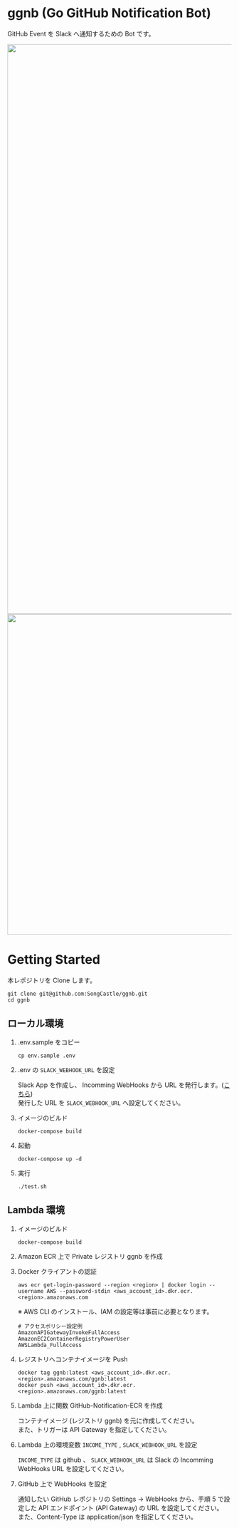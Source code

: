 # ggnb (Go GitHub Notification Bot)
GitHub Event を Slack へ通知するための Bot です。

<img src="https://user-images.githubusercontent.com/47803499/136190817-7aefe735-adb7-4cc0-8d76-3a47c491ca71.png" width="1280px" />

<img src="https://user-images.githubusercontent.com/47803499/133927702-96bfd5c6-c3c9-41b3-acba-1ca27b39180d.png" width="720px" />

# Getting Started

本レポジトリを Clone します。

```
git clone git@github.com:SongCastle/ggnb.git
cd ggnb
```

## ローカル環境

1. .env.sample をコピー

   ```
   cp env.sample .env
   ```

2. .env の `SLACK_WEBHOOK_URL` を設定

   Slack App を作成し、 Incomming WebHooks から URL を発行します。([こちら](https://api.slack.com/apps)) <br/>
   発行した URL を `SLACK_WEBHOOK_URL` へ設定してください。

3. イメージのビルド

   ```
   docker-compose build
   ```

4. 起動

   ```
   docker-compose up -d
   ```

5. 実行

   ```
   ./test.sh
   ```

## Lambda 環境

1. イメージのビルド

   ```
   docker-compose build
   ```

2. Amazon ECR 上で Private レジストリ ggnb を作成

3. Docker クライアントの認証

   ```
   aws ecr get-login-password --region <region> | docker login --username AWS --password-stdin <aws_account_id>.dkr.ecr.<region>.amazonaws.com
   ```

   ※ AWS CLI のインストール、IAM の設定等は事前に必要となります。

   ```
   # アクセスポリシー設定例
   AmazonAPIGatewayInvokeFullAccess
   AmazonEC2ContainerRegistryPowerUser
   AWSLambda_FullAccess
   ```

4. レジストリへコンテナイメージを Push

   ```
   docker tag ggnb:latest <aws_account_id>.dkr.ecr.<region>.amazonaws.com/ggnb:latest
   docker push <aws_account_id>.dkr.ecr.<region>.amazonaws.com/ggnb:latest
   ```

5. Lambda 上に関数 GitHub-Notification-ECR を作成

   コンテナイメージ (レジストリ ggnb) を元に作成してください。 <br/>
   また、トリガーは API Gateway を指定してください。

6. Lambda 上の環境変数 `INCOME_TYPE` , `SLACK_WEBHOOK_URL` を設定

   `INCOME_TYPE` は github 、 `SLACK_WEBHOOK_URL` は Slack の Incomming WebHooks URL を設定してください。

7. GitHub 上で WebHooks を設定

   通知したい GitHub レポジトリの Settings → WebHooks から、手順 5 で設定した API エンドポイント (API Gateway) の URL を設定してください。<br/>
   また、Content-Type は application/json を指定してください。
